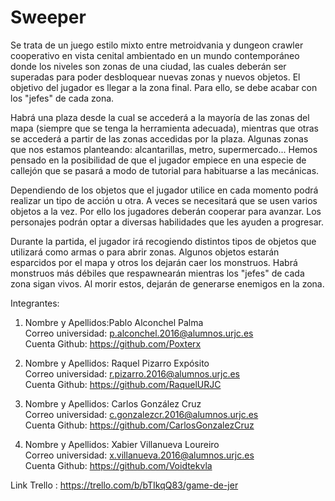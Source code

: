# Sweeper
Se trata de un juego estilo mixto entre metroidvania y dungeon crawler cooperativo en vista cenital ambientado en un mundo contemporáneo donde los niveles son zonas de una ciudad, las cuales deberán ser superadas para poder desbloquear nuevas zonas y nuevos objetos. El objetivo del jugador es llegar a la zona final. Para ello, se debe acabar con los "jefes" de cada zona.  
  
Habrá una plaza desde la cual se accederá a la mayoría de las zonas del mapa (siempre que se tenga la herramienta adecuada), mientras que otras se accederá a partir de las zonas accedidas por la plaza. Algunas zonas que nos estamos planteando: alcantarillas, metro, supermercado... Hemos pensado en la posibilidad de que el jugador empiece en una especie de callejón que se pasará a modo de tutorial para habituarse a las mecánicas.  
  
Dependiendo de los objetos que el jugador utilice en cada momento podrá realizar un tipo de acción u otra. A veces se necesitará que se usen varios objetos a la vez. Por ello los jugadores deberán cooperar para avanzar. Los personajes podrán optar a diversas habilidades que les ayuden a progresar.  
  
Durante la partida, el jugador irá recogiendo distintos tipos de objetos que utilizará como armas o para abrir zonas. Algunos objetos estarán esparcidos por el mapa y otros los dejarán caer los monstruos. Habrá monstruos más débiles que respawnearán mientras los "jefes" de cada zona sigan vivos. Al morir estos, dejarán de generarse enemigos en la zona.  
  
Integrantes:  
1. Nombre y Apellidos:Pablo Alconchel Palma  
   Correo universidad: p.alconchel.2016@alumnos.urjc.es  
   Cuenta Github: https://github.com/Poxterx  
   
2. Nombre y Apellidos: Raquel Pizarro Expósito  
   Correo universidad: r.pizarro.2016@alumnos.urjc.es   
   Cuenta Github: https://github.com/RaquelURJC  
   
3. Nombre y Apellidos: Carlos González Cruz  
   Correo universidad: c.gonzalezcr.2016@alumnos.urjc.es  
   Cuenta Github: https://github.com/CarlosGonzalezCruz  
     
4. Nombre y Apellidos: Xabier Villanueva Loureiro  
   Correo universidad: x.villanueva.2016@alumnos.urjc.es  
   Cuenta Github: https://github.com/Voidtekvla  
  
Link Trello : https://trello.com/b/bTIkqQ83/game-de-jer
